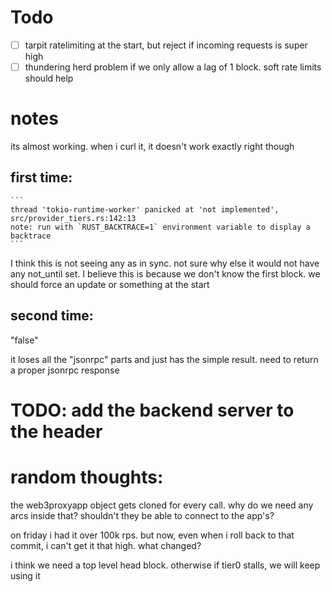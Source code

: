 # Todo

- [ ] tarpit ratelimiting at the start, but reject if incoming requests is super high
- [ ] thundering herd problem if we only allow a lag of 1 block. soft rate limits should help

# notes
its almost working. when i curl it, it doesn't work exactly right though

## first time:

    ```
    thread 'tokio-runtime-worker' panicked at 'not implemented', src/provider_tiers.rs:142:13
    note: run with `RUST_BACKTRACE=1` environment variable to display a backtrace
    ```

I think this is not seeing any as in sync. not sure why else it would not have any not_until set.
I believe this is because we don't know the first block. we should force an update or something at the start

## second time:
"false"

it loses all the "jsonrpc" parts and just has the simple result. need to return a proper jsonrpc response

# TODO: add the backend server to the header

# random thoughts:

the web3proxyapp object gets cloned for every call. why do we need any arcs inside that? shouldn't they be able to connect to the app's?

on friday i had it over 100k rps. but now, even when i roll back to that commit, i can't get it that high. what changed?

i think we need a top level head block. otherwise if tier0 stalls, we will keep using it